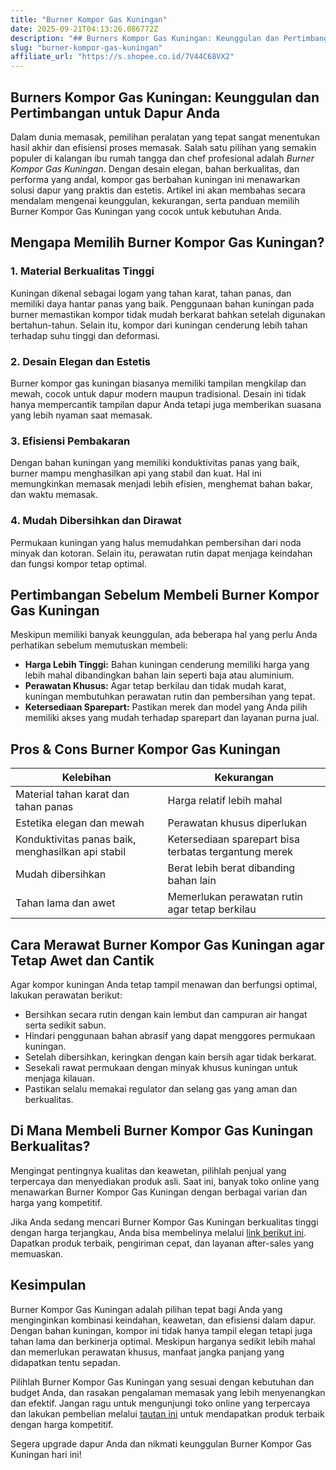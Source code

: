 ```yaml
---
title: "Burner Kompor Gas Kuningan"
date: 2025-09-21T04:13:26.086772Z
description: "## Burners Kompor Gas Kuningan: Keunggulan dan Pertimbangan untuk Dapur Anda..."
slug: "burner-kompor-gas-kuningan"
affiliate_url: "https://s.shopee.co.id/7V44C68VX2"
---
```

## Burners Kompor Gas Kuningan: Keunggulan dan Pertimbangan untuk Dapur Anda

Dalam dunia memasak, pemilihan peralatan yang tepat sangat menentukan hasil akhir dan efisiensi proses memasak. Salah satu pilihan yang semakin populer di kalangan ibu rumah tangga dan chef profesional adalah *Burner Kompor Gas Kuningan*. Dengan desain elegan, bahan berkualitas, dan performa yang andal, kompor gas berbahan kuningan ini menawarkan solusi dapur yang praktis dan estetis. Artikel ini akan membahas secara mendalam mengenai keunggulan, kekurangan, serta panduan memilih Burner Kompor Gas Kuningan yang cocok untuk kebutuhan Anda.

## Mengapa Memilih Burner Kompor Gas Kuningan?

### 1. Material Berkualitas Tinggi
Kuningan dikenal sebagai logam yang tahan karat, tahan panas, dan memiliki daya hantar panas yang baik. Penggunaan bahan kuningan pada burner memastikan kompor tidak mudah berkarat bahkan setelah digunakan bertahun-tahun. Selain itu, kompor dari kuningan cenderung lebih tahan terhadap suhu tinggi dan deformasi.

### 2. Desain Elegan dan Estetis
Burner kompor gas kuningan biasanya memiliki tampilan mengkilap dan mewah, cocok untuk dapur modern maupun tradisional. Desain ini tidak hanya mempercantik tampilan dapur Anda tetapi juga memberikan suasana yang lebih nyaman saat memasak.

### 3. Efisiensi Pembakaran
Dengan bahan kuningan yang memiliki konduktivitas panas yang baik, burner mampu menghasilkan api yang stabil dan kuat. Hal ini memungkinkan memasak menjadi lebih efisien, menghemat bahan bakar, dan waktu memasak.

### 4. Mudah Dibersihkan dan Dirawat
Permukaan kuningan yang halus memudahkan pembersihan dari noda minyak dan kotoran. Selain itu, perawatan rutin dapat menjaga keindahan dan fungsi kompor tetap optimal.

## Pertimbangan Sebelum Membeli Burner Kompor Gas Kuningan

Meskipun memiliki banyak keunggulan, ada beberapa hal yang perlu Anda perhatikan sebelum memutuskan membeli:

- **Harga Lebih Tinggi:** Bahan kuningan cenderung memiliki harga yang lebih mahal dibandingkan bahan lain seperti baja atau aluminium.
- **Perawatan Khusus:** Agar tetap berkilau dan tidak mudah karat, kuningan membutuhkan perawatan rutin dan pembersihan yang tepat.
- **Ketersediaan Sparepart:** Pastikan merek dan model yang Anda pilih memiliki akses yang mudah terhadap sparepart dan layanan purna jual.

## Pros & Cons Burner Kompor Gas Kuningan

| Kelebihan | Kekurangan |
| --- | --- |
| Material tahan karat dan tahan panas | Harga relatif lebih mahal |
| Estetika elegan dan mewah | Perawatan khusus diperlukan |
| Konduktivitas panas baik, menghasilkan api stabil | Ketersediaan sparepart bisa terbatas tergantung merek |
| Mudah dibersihkan | Berat lebih berat dibanding bahan lain |
| Tahan lama dan awet | Memerlukan perawatan rutin agar tetap berkilau |

## Cara Merawat Burner Kompor Gas Kuningan agar Tetap Awet dan Cantik

Agar kompor kuningan Anda tetap tampil menawan dan berfungsi optimal, lakukan perawatan berikut:

- Bersihkan secara rutin dengan kain lembut dan campuran air hangat serta sedikit sabun.
- Hindari penggunaan bahan abrasif yang dapat menggores permukaan kuningan.
- Setelah dibersihkan, keringkan dengan kain bersih agar tidak berkarat.
- Sesekali rawat permukaan dengan minyak khusus kuningan untuk menjaga kilauan.
- Pastikan selalu memakai regulator dan selang gas yang aman dan berkualitas.

## Di Mana Membeli Burner Kompor Gas Kuningan Berkualitas?

Mengingat pentingnya kualitas dan keawetan, pilihlah penjual yang terpercaya dan menyediakan produk asli. Saat ini, banyak toko online yang menawarkan Burner Kompor Gas Kuningan dengan berbagai varian dan harga yang kompetitif.

Jika Anda sedang mencari Burner Kompor Gas Kuningan berkualitas tinggi dengan harga terjangkau, Anda bisa membelinya melalui [link berikut ini](https://s.shopee.co.id/7V44C68VX2). Dapatkan produk terbaik, pengiriman cepat, dan layanan after-sales yang memuaskan.

## Kesimpulan

Burner Kompor Gas Kuningan adalah pilihan tepat bagi Anda yang menginginkan kombinasi keindahan, keawetan, dan efisiensi dalam dapur. Dengan bahan kuningan, kompor ini tidak hanya tampil elegan tetapi juga tahan lama dan berkinerja optimal. Meskipun harganya sedikit lebih mahal dan memerlukan perawatan khusus, manfaat jangka panjang yang didapatkan tentu sepadan.

Pilihlah Burner Kompor Gas Kuningan yang sesuai dengan kebutuhan dan budget Anda, dan rasakan pengalaman memasak yang lebih menyenangkan dan efektif. Jangan ragu untuk mengunjungi toko online yang terpercaya dan lakukan pembelian melalui [tautan ini](https://s.shopee.co.id/7V44C68VX2) untuk mendapatkan produk terbaik dengan harga kompetitif. 

Segera upgrade dapur Anda dan nikmati keunggulan Burner Kompor Gas Kuningan hari ini!